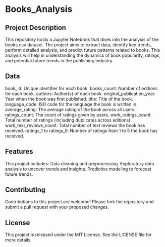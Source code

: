 # Books_Analysis

## Project Description
This repository hosts a Jupyter Notebook that dives into the analysis of the books.csv dataset. The project aims to extract data, identify key trends, perform detailed analysis, and predict future patterns related to books. This analysis will help in understanding the dynamics of book popularity, ratings, and potential future trends in the publishing industry.

## Data
book_id: Unique identifier for each book.
books_count: Number of editions for each book.
authors: Author(s) of each book.
original_publication_year: Year when the book was first published.
title: Title of the book.
language_code: ISO code for the language the book is written in.
average_rating: The average rating of the book across all users.
ratings_count: The count of ratings given by users.
work_ratings_count: Total number of ratings (including duplicates across editions).
work_text_reviews_count: Total number of text reviews the book has received.
ratings_1 to ratings_5: Number of ratings from 1 to 5 the book has received.

## Features
This project includes:
Data cleaning and preprocessing.
Exploratory data analysis to uncover trends and insights.
Predictive modeling to forecast future trends.

## Contributing
Contributions to this project are welcome! Please fork the repository and submit a pull request with your proposed changes.

## License
This project is released under the MIT License. See the LICENSE file for more details.
